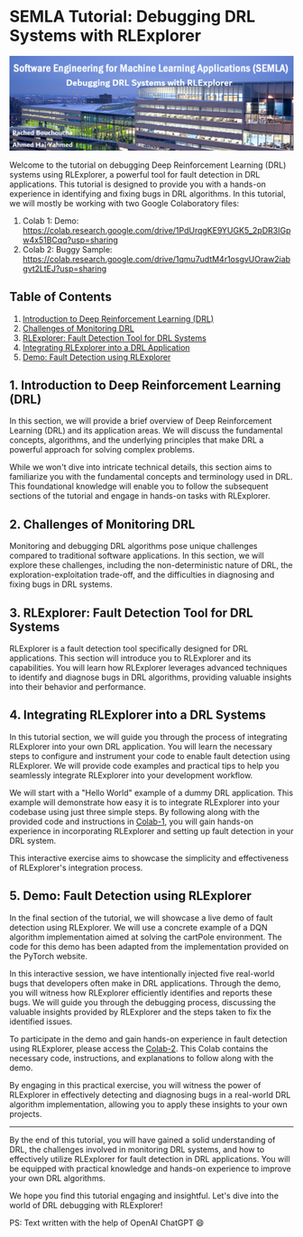# SEMLA Tutorial: Debugging DRL Systems with RLExplorer

![Image Description](https://github.com/ahmedhajyahmed/SEMLA-Tutorial-Debugging-Deep-Reinforcement-Learning/blob/main/SEMLA.png)

Welcome to the tutorial on debugging Deep Reinforcement Learning (DRL) systems using RLExplorer, a powerful tool for fault detection in DRL applications. This tutorial is designed to provide you with a hands-on experience in identifying and fixing bugs in DRL algorithms.
In this tutorial, we will mostly be working with two Google Colaboratory files:
1. Colab 1: Demo: https://colab.research.google.com/drive/1PdUrqgKE9YUGK5_2pDR3IGpw4x51BCqq?usp=sharing
2. Colab 2: Buggy Sample: https://colab.research.google.com/drive/1qmu7udtM4r1osgvUOraw2iabgvt2LtEJ?usp=sharing

## Table of Contents

1. [Introduction to Deep Reinforcement Learning (DRL)](#1-introduction-to-deep-reinforcement-learning-drl)
2. [Challenges of Monitoring DRL](#2-challenges-of-monitoring-drl)
3. [RLExplorer: Fault Detection Tool for DRL Systems](#3-rlexplorer-fault-detection-tool-for-drl-systems)
4. [Integrating RLExplorer into a DRL Application](#4-integrating-rlexplorer-into-a-drl-systems)
6. [Demo: Fault Detection using RLExplorer](#5-demo-fault-detection-using-rlexplorer)

## 1. Introduction to Deep Reinforcement Learning (DRL)

In this section, we will provide a brief overview of Deep Reinforcement Learning (DRL) and its application areas. We will discuss the fundamental concepts, algorithms, and the underlying principles that make DRL a powerful approach for solving complex problems.

While we won't dive into intricate technical details, this section aims to familiarize you with the fundamental concepts and terminology used in DRL. This foundational knowledge will enable you to follow the subsequent sections of the tutorial and engage in hands-on tasks with RLExplorer.

## 2. Challenges of Monitoring DRL

Monitoring and debugging DRL algorithms pose unique challenges compared to traditional software applications. In this section, we will explore these challenges, including the non-deterministic nature of DRL, the exploration-exploitation trade-off, and the difficulties in diagnosing and fixing bugs in DRL systems.

## 3. RLExplorer: Fault Detection Tool for DRL Systems

RLExplorer is a fault detection tool specifically designed for DRL applications. This section will introduce you to RLExplorer and its capabilities. You will learn how RLExplorer leverages advanced techniques to identify and diagnose bugs in DRL algorithms, providing valuable insights into their behavior and performance.

## 4. Integrating RLExplorer into a DRL Systems

In this tutorial section, we will guide you through the process of integrating RLExplorer into your own DRL application. You will learn the necessary steps to configure and instrument your code to enable fault detection using RLExplorer. We will provide code examples and practical tips to help you seamlessly integrate RLExplorer into your development workflow.

We will start with a "Hello World" example of a dummy DRL application. This example will demonstrate how easy it is to integrate RLExplorer into your codebase using just three simple steps. By following along with the provided code and instructions in [Colab-1](https://colab.research.google.com/drive/1PdUrqgKE9YUGK5_2pDR3IGpw4x51BCqq?usp=sharing), you will gain hands-on experience in incorporating RLExplorer and setting up fault detection in your DRL system.

This interactive exercise aims to showcase the simplicity and effectiveness of RLExplorer's integration process.

## 5. Demo: Fault Detection using RLExplorer

In the final section of the tutorial, we will showcase a live demo of fault detection using RLExplorer. We will use a concrete example of a DQN algorithm implementation aimed at solving the cartPole environment. The code for this demo has been adapted from the implementation provided on the PyTorch website.

In this interactive session, we have intentionally injected five real-world bugs that developers often make in DRL applications. Through the demo, you will witness how RLExplorer efficiently identifies and reports these bugs. We will guide you through the debugging process, discussing the valuable insights provided by RLExplorer and the steps taken to fix the identified issues.

To participate in the demo and gain hands-on experience in fault detection using RLExplorer, please access the [Colab-2](https://colab.research.google.com/drive/1qmu7udtM4r1osgvUOraw2iabgvt2LtEJ?usp=sharing). This Colab contains the necessary code, instructions, and explanations to follow along with the demo.

By engaging in this practical exercise, you will witness the power of RLExplorer in effectively detecting and diagnosing bugs in a real-world DRL algorithm implementation, allowing you to apply these insights to your own projects.

---

By the end of this tutorial, you will have gained a solid understanding of DRL, the challenges involved in monitoring DRL systems, and how to effectively utilize RLExplorer for fault detection in DRL applications. You will be equipped with practical knowledge and hands-on experience to improve your own DRL algorithms.

We hope you find this tutorial engaging and insightful. Let's dive into the world of DRL debugging with RLExplorer!

PS: Text written with the help of OpenAI ChatGPT 😄
